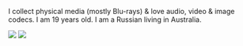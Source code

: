 I collect physical media (mostly Blu-rays) & love audio, video & image codecs.
I am 19 years old.
I am a Russian living in Australia.

![](https://raw.githubusercontent.com/knewest/github-stats/master/generated/overview.svg#gh-dark-mode-only)
![](https://raw.githubusercontent.com/knewest/github-stats/master/generated/languages.svg#gh-dark-mode-only)
